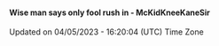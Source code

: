 #### Wise man says only fool rush in - McKidKneeKaneSir
Updated on 04/05/2023 - 16:20:04 (UTC) Time Zone
